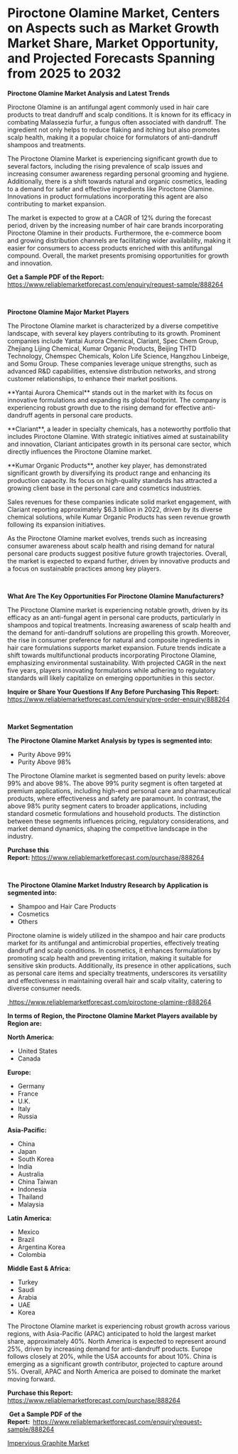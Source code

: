 <p><h1>Piroctone Olamine Market, Centers on Aspects such as Market Growth Market Share, Market Opportunity, and Projected Forecasts Spanning from 2025 to 2032</h1></p><p><strong>Piroctone Olamine Market Analysis and Latest Trends</strong></p>
<p><p>Piroctone Olamine is an antifungal agent commonly used in hair care products to treat dandruff and scalp conditions. It is known for its efficacy in combating Malassezia furfur, a fungus often associated with dandruff. The ingredient not only helps to reduce flaking and itching but also promotes scalp health, making it a popular choice for formulators of anti-dandruff shampoos and treatments.</p><p>The Piroctone Olamine Market is experiencing significant growth due to several factors, including the rising prevalence of scalp issues and increasing consumer awareness regarding personal grooming and hygiene. Additionally, there is a shift towards natural and organic cosmetics, leading to a demand for safer and effective ingredients like Piroctone Olamine. Innovations in product formulations incorporating this agent are also contributing to market expansion.</p><p>The market is expected to grow at a CAGR of 12% during the forecast period, driven by the increasing number of hair care brands incorporating Piroctone Olamine in their products. Furthermore, the e-commerce boom and growing distribution channels are facilitating wider availability, making it easier for consumers to access products enriched with this antifungal compound. Overall, the market presents promising opportunities for growth and innovation.</p></p>
<p><strong>Get a Sample PDF of the Report:&nbsp;</strong> <a href="https://www.reliablemarketforecast.com/enquiry/request-sample/888264?utm_campaign=2393&utm_medium=2&utm_source=Github&utm_content=ia&utm_term=01042025&utm_id=piroctone-olamine">https://www.reliablemarketforecast.com/enquiry/request-sample/888264</a></p>
<p>&nbsp;</p>
<p><strong>Piroctone Olamine Major Market Players</strong></p>
<p><p>The Piroctone Olamine market is characterized by a diverse competitive landscape, with several key players contributing to its growth. Prominent companies include Yantai Aurora Chemical, Clariant, Spec Chem Group, Zhejiang Lijing Chemical, Kumar Organic Products, Beijing THTD Technology, Chemspec Chemicals, Kolon Life Science, Hangzhou Linbeige, and Somu Group. These companies leverage unique strengths, such as advanced R&D capabilities, extensive distribution networks, and strong customer relationships, to enhance their market positions.</p><p>**Yantai Aurora Chemical** stands out in the market with its focus on innovative formulations and expanding its global footprint. The company is experiencing robust growth due to the rising demand for effective anti-dandruff agents in personal care products.</p><p>**Clariant**, a leader in specialty chemicals, has a noteworthy portfolio that includes Piroctone Olamine. With strategic initiatives aimed at sustainability and innovation, Clariant anticipates growth in its personal care sector, which directly influences the Piroctone Olamine market.</p><p>**Kumar Organic Products**, another key player, has demonstrated significant growth by diversifying its product range and enhancing its production capacity. Its focus on high-quality standards has attracted a growing client base in the personal care and cosmetics industries.</p><p>Sales revenues for these companies indicate solid market engagement, with Clariant reporting approximately $6.3 billion in 2022, driven by its diverse chemical solutions, while Kumar Organic Products has seen revenue growth following its expansion initiatives.</p><p>As the Piroctone Olamine market evolves, trends such as increasing consumer awareness about scalp health and rising demand for natural personal care products suggest positive future growth trajectories. Overall, the market is expected to expand further, driven by innovative products and a focus on sustainable practices among key players.</p></p>
<p>&nbsp;</p>
<p><strong>What Are The Key Opportunities For Piroctone Olamine Manufacturers?</strong></p>
<p><p>The Piroctone Olamine market is experiencing notable growth, driven by its efficacy as an anti-fungal agent in personal care products, particularly in shampoos and topical treatments. Increasing awareness of scalp health and the demand for anti-dandruff solutions are propelling this growth. Moreover, the rise in consumer preference for natural and composite ingredients in hair care formulations supports market expansion. Future trends indicate a shift towards multifunctional products incorporating Piroctone Olamine, emphasizing environmental sustainability. With projected CAGR in the next five years, players innovating formulations while adhering to regulatory standards will likely capitalize on emerging opportunities in this sector.</p></p>
<p><strong>Inquire or Share Your Questions If Any Before Purchasing This Report:</strong> <a href="https://www.reliablemarketforecast.com/enquiry/pre-order-enquiry/888264?utm_campaign=2393&utm_medium=2&utm_source=Github&utm_content=ia&utm_term=01042025&utm_id=piroctone-olamine">https://www.reliablemarketforecast.com/enquiry/pre-order-enquiry/888264</a></p>
<p>&nbsp;</p>
<p><strong>Market Segmentation</strong></p>
<p><strong>The Piroctone Olamine Market Analysis by types is segmented into:</strong></p>
<p><ul><li>Purity Above 99%</li><li>Purity Above 98%</li></ul></p>
<p><p>The Piroctone Olamine market is segmented based on purity levels: above 99% and above 98%. The above 99% purity segment is often targeted at premium applications, including high-end personal care and pharmaceutical products, where effectiveness and safety are paramount. In contrast, the above 98% purity segment caters to broader applications, including standard cosmetic formulations and household products. The distinction between these segments influences pricing, regulatory considerations, and market demand dynamics, shaping the competitive landscape in the industry.</p></p>
<p><strong>Purchase this Report:&nbsp;</strong><a href="https://www.reliablemarketforecast.com/purchase/888264?utm_campaign=2393&utm_medium=2&utm_source=Github&utm_content=ia&utm_term=01042025&utm_id=piroctone-olamine">https://www.reliablemarketforecast.com/purchase/888264</a></p>
<p>&nbsp;</p>
<p><strong>The Piroctone Olamine Market Industry Research by Application is segmented into:</strong></p>
<p><ul><li>Shampoo and Hair Care Products</li><li>Cosmetics</li><li>Others</li></ul></p>
<p><p>Piroctone olamine is widely utilized in the shampoo and hair care products market for its antifungal and antimicrobial properties, effectively treating dandruff and scalp conditions. In cosmetics, it enhances formulations by promoting scalp health and preventing irritation, making it suitable for sensitive skin products. Additionally, its presence in other applications, such as personal care items and specialty treatments, underscores its versatility and effectiveness in maintaining overall hair and scalp vitality, catering to diverse consumer needs.</p></p>
<p><a href="https://www.reliablemarketforecast.com/piroctone-olamine-r888264?utm_campaign=2393&utm_medium=2&utm_source=Github&utm_content=ia&utm_term=01042025&utm_id=piroctone-olamine">&nbsp;https://www.reliablemarketforecast.com/piroctone-olamine-r888264</a></p>
<p><strong>In terms of Region, the Piroctone Olamine Market Players available by Region are:</strong></p>
<p>
    <p> <strong> North America: </strong>
        <ul>
            <li>United States</li>
            <li>Canada</li>
        </ul>
        </p> 
    <p> <strong> Europe: </strong>
        <ul>
            <li>Germany</li>
            <li>France</li>
            <li>U.K.</li>
            <li>Italy</li>
            <li>Russia</li>
        </ul>
        </p> 
    <p> <strong> Asia-Pacific: </strong>
        <ul>
            <li>China</li>
            <li>Japan</li>
            <li>South Korea</li>
            <li>India</li>
            <li>Australia</li>
            <li>China Taiwan</li>
            <li>Indonesia</li>
            <li>Thailand</li>
            <li>Malaysia</li>
        </ul>
        </p> 
    <p> <strong> Latin America: </strong>
        <ul>
            <li>Mexico</li>
            <li>Brazil</li>
            <li>Argentina Korea</li>
            <li>Colombia</li>
        </ul>
        </p> 
    <p> <strong> Middle East & Africa: </strong>
        <ul>
            <li>Turkey</li>
            <li>Saudi</li>
            <li>Arabia</li>
            <li>UAE</li>
            <li>Korea</li>
        </ul>
    </p>
    </p>
<p><p>The Piroctone Olamine market is experiencing robust growth across various regions, with Asia-Pacific (APAC) anticipated to hold the largest market share, approximately 40%. North America is expected to represent around 25%, driven by increasing demand for anti-dandruff products. Europe follows closely at 20%, while the USA accounts for about 10%. China is emerging as a significant growth contributor, projected to capture around 5%. Overall, APAC and North America are poised to dominate the market moving forward.</p></p>
<p><strong>Purchase this Report: </strong><a href="https://www.reliablemarketforecast.com/purchase/888264?utm_campaign=2393&utm_medium=2&utm_source=Github&utm_content=ia&utm_term=01042025&utm_id=piroctone-olamine">https://www.reliablemarketforecast.com/purchase/888264</a></p>
<p>&nbsp;<strong>Get a Sample PDF of the Report:&nbsp;&nbsp;</strong><a href="https://www.reliablemarketforecast.com/enquiry/request-sample/888264?utm_campaign=2393&utm_medium=2&utm_source=Github&utm_content=ia&utm_term=01042025&utm_id=piroctone-olamine">https://www.reliablemarketforecast.com/enquiry/request-sample/888264</a></p>
<p><strong></strong></p>
<p><p><a href="https://github.com/techerghalim/Market-Research-Report-List-1/blob/main/impervious-graphite-market.md?utm_campaign=2393&utm_medium=2&utm_source=Github&utm_content=ia&utm_term=01042025&utm_id=piroctone-olamine">Impervious Graphite Market</a></p></p>
